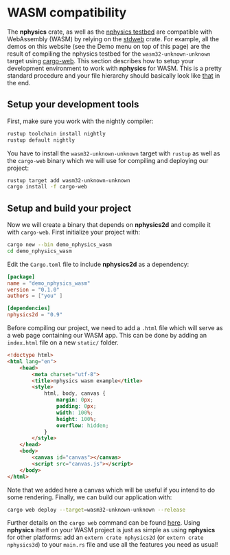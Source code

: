 # WASM compatibility
The **nphysics** crate, as well as the [nphysics testbed](nphysics_testbed.md) are compatible with WebAssembly (WASM) by relying on the [stdweb](https://crates.io/crates/stdweb) crate. For example, all the demos on this website (see the Demo menu on top of this page) are the result of compiling the nphysics testbed for the `wasm32-unknown-unknown` target using [cargo-web](https://github.com/koute/cargo-web). This section describes how to setup your development environment to work with **nphysics** for WASM. This is a pretty standard procedure and your file hierarchy should basically look like [that](https://github.com/koute/stdweb/tree/master/examples/canvas) in the end.

## Setup your development tools
First, make sure you work with the nightly compiler:
```sh
rustup toolchain install nightly
rustup default nightly
```

You have to install the `wasm32-unknown-unknown` target with `rustup` as well as the `cargo-web` binary which we will use for compiling and deploying our project:

```sh
rustup target add wasm32-unknown-unknown
cargo install -f cargo-web
```

## Setup and build your project
Now we will create a binary that depends on **nphysics2d** and compile it with `cargo-web`.
First initialize your project with:

```sh
cargo new --bin demo_nphysics_wasm
cd demo_nphysics_wasm
```

Edit the `Cargo.toml` file to include **nphysics2d** as a dependency:

```toml
[package]
name = "demo_nphysics_wasm"
version = "0.1.0"
authors = ["you" ]

[dependencies]
nphysics2d = "0.9"
```

Before compiling our project, we need to add a `.html` file which will serve as a web page containing our WASM app.
This can be done by adding an `index.html` file on a new `static/` folder.

```html
<!doctype html>
<html lang="en">
	<head>
		<meta charset="utf-8">
		<title>nphysics wasm example</title>
		<style>
			html, body, canvas {
				margin: 0px;
				padding: 0px;
				width: 100%;
				height: 100%;
				overflow: hidden;
			}
		</style>
	</head>
	<body>
		<canvas id="canvas"></canvas>
		<script src="canvas.js"></script>
	</body>
</html>
```

Note that we added here a canvas which will be useful if you intend to do some rendering.
Finally, we can build our application with:

```sh
cargo web deploy --target=wasm32-unknown-unknown --release
```

Further details on the `cargo web` command can be found [here](https://github.com/koute/cargo-web#features).
Using **nphysics** itself on your WASM project is just as simple as using **nphysics** for other platforms: add an `extern crate nphysics2d` (or `extern crate nphysics3d`) to your `main.rs` file and use all the features you need as usual!